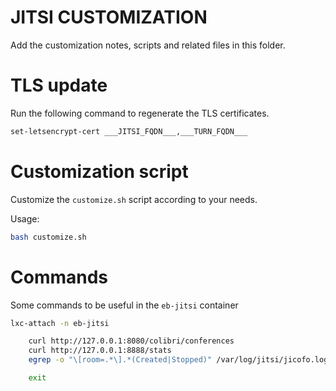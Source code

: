 JITSI CUSTOMIZATION
===================
Add the customization notes, scripts and related files in this folder.

# TLS update
Run the following command to regenerate the TLS certificates.

```bash
set-letsencrypt-cert ___JITSI_FQDN___,___TURN_FQDN___
```

# Customization script
Customize the `customize.sh` script according to your needs.

Usage:

```bash
bash customize.sh
```

# Commands
Some commands to be useful in the `eb-jitsi` container

```bash
lxc-attach -n eb-jitsi

    curl http://127.0.0.1:8080/colibri/conferences
    curl http://127.0.0.1:8888/stats
    egrep -o "\[room=.*\].*(Created|Stopped)" /var/log/jitsi/jicofo.log

    exit
```

